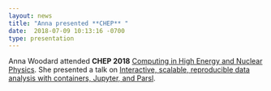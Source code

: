 ```yaml
---
layout: news
title: "Anna presented **CHEP** "
date:  2018-07-09 10:13:16 -0700
type: presentation
---
```

Anna Woodard attended **CHEP 2018** [Computing in High Energy and Nuclear Physics](http://chep2018.org/). She presented a talk on  [Interactive, scalable, reproducible data analysis with containers, Jupyter, and Parsl](https://indico.cern.ch/event/587955/contributions/2937563/).

